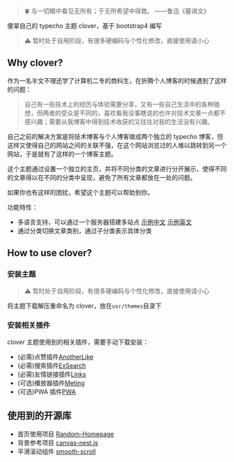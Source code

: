 > 🍀 与一切眼中看见无所有；于无所希望中得救。 ——鲁迅《墓谒文》

傻翠自己的 typecho 主题 clover，基于 bootstrap4 编写

> ⚠️ 暂时处于自用阶段，有很多硬编码与个性化修改，直接使用请小心

## Why clover?

作为一名半文不理还学了计算机二专的商科生，在折腾个人博客的时候遇到了这样的问题：

> 自己有一些技术上的经历与体验需要分享，又有一些自己生活中的各种随想，但两者的受众是不同的，喜欢看我没事瞎说的也许对技术文章一点都不感兴趣；需要从我博客中得到技术收获的又往往对我的生活没有兴趣。

自己之前的解决方案是将技术博客与个人博客做成两个独立的 typecho 博客，但这样又使得自己的网站之间的关联不强，在这个网站浏览过的人难以跳转到另一个网站，于是就有了这样的一个博客主题。

这个主题通过设置一个独立的主页，并将不同分类的文章进行分开展示，使得不同的文章得以在不同的分类中呈现，避免了所有文章都放在一处的问题。

如果你也有这样的困扰，希望这个主题可以帮助到你。

功能特性：

- 多语言支持，可以通过一个服务器搭建多站点 [示例中文](https://idealclover.top/) [示例英文](https://en.idealclover.top/)
- 通过分类切换文章类别，通过子分类表示具体分类

## How to use clover?

### 安装主题

> ⚠️ 暂时处于自用阶段，有很多硬编码与个性化修改，直接使用请小心

将主题下载解压重命名为 clover，放在`usr/themes`目录下

### 安装相关插件

clover 主题使用到的相关插件，需要手动下载安装：

- (必需)点赞插件[AnotherLike](https://github.com/idealclover/Another-Typecho-Like-Plugin)
- (必需)搜索插件[ExSearch](https://github.com/AlanDecode/Typecho-Plugin-ExSearch)
- (必需)友情链接插件[Links](http://www.imhan.com/archives/typecho_links_20141214/)
- (可选)播放器插件[Meting](https://github.com/MoePlayer/APlayer-Typecho)
- (可选)PWA 插件[PWA](https://github.com/idealclover/Typecho-PWA)

## 使用到的开源库

- 首页使用项目 [Random-Homepage](https://github.com/idealclover/Random-Homepage)
- 背景参考项目 [canvas-nest.js](https://github.com/hustcc/canvas-nest.js)
- 平滑滚动组件 [smooth-scroll](https://github.com/cferdinandi/smooth-scroll)
